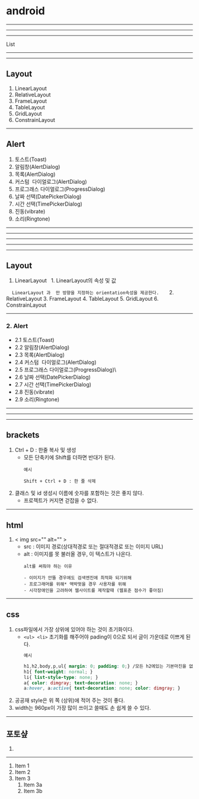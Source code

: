 # android 
***
***
***
List
***
***
## Layout
1. LinearLayout
2. RelativeLayout
3. FrameLayout
4. TableLayout
5. GridLayout
6. ConstrainLayout
***
## Alert
1. 토스트(Toast)
2. 알림창(AlertDialog)
3. 목록(AlertDialog)
4. 커스텀  다이얼로그(AlertDialog)
5. 프로그래스 다이얼로그(ProgressDialog)
6. 날짜 선택(DatePickerDialog)
7. 시간 선택(TimePickerDialog)
8. 진동(vibrate)
9. 소리(Ringtone)
*** 
***
***
  
***
***
## Layout
1. LinearLayout
   1. LinearLayout의 속성 및 값
   
     ```LinearLayout 과  만 방향을 지정하는 orientation속성을 제공한다.```    
   2. RelativeLayout
   3. FrameLayout
   4. TableLayout
   5. GridLayout
   6. ConstrainLayout
***
### 2. Alert
* 2.1 토스트(Toast)
* 2.2 알림창(AlertDialog)
* 2.3 목록(AlertDialog)
* 2.4 커스텀  다이얼로그(AlertDialog)
* 2.5 프로그래스 다이얼로그(ProgressDialog)\
* 2.6 날짜 선택(DatePickerDialog)
* 2.7 시간 선택(TimePickerDialog)
* 2.8 진동(vibrate)
* 2.9 소리(Ringtone)
*** 
***
***



## brackets
1. Ctrl + D : 한줄 복사 및 생성               
    * 모든 단축키에 Shift를 더하면 반대가 된다.
        ```
        예시

        Shift + Ctrl + D : 한 줄 삭제 
        ```
2. 클래스 및 id 생성시 이름에 숫자를 포함하는 것은 좋지 않다.
    * 프로젝트가 커지면 걷잡을 수 없다.

***
## html
1. < img src="" alt="" >
    * src : 이미지 경로(상대적경로 또는 절대적경로 또는 이미지 URL) <br>
    * alt : 이미지를 못 불러올 경우, 이 텍스트가 나온다. 
        ```
        alt를 써줘야 하는 이유

        - 이미지가 안뜰 경우에도 검색엔진에 최적화 되기위해
        - 프로그래머를 위해* 액박떳을 경우 사용자를 위해
        - 시각장애인을 고려하여 웹사이트를 제작할때 (웹표준 점수가 좋아짐)
        ```
***

## css
1. css파일에서 가장 상위에 있어야 하는 것이 초기화이다.
    * ```<ul> <li>``` 초기화를 해주어야 pading이 0으로 되서 글이 가운데로 이쁘게 된다.
        ```css
        예시 

        h1,h2,body,p,ul{ margin: 0; padding: 0;} /모든 h2에있는 기본마진을 없애겟다/
        h1{ font-weight: normal; }
        li{ list-style-type: none; }
        a{ color: dimgray; text-decoration: none; }
        a:hover, a:active{ text-decoration: none; color: dimgray; }
        ```
2. 공공재 style은 위 쪽 (상위)에 적어 주는 것이 좋다.
3. width는 960px이 가장 많이 쓰이고 쓸때도 손 쉽게 쓸 수 있다.


***

## 포토샾
1. 

***
1. Item 1
1. Item 2
1. Item 3
   1. Item 3a
   1. Item 3b
